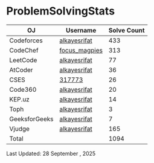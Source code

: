 # ProblemSolvingStats


| OJ | Username | Solve Count |
| -- | -------- | ----------- |
| Codeforces | [alkayesrifat](https://codeforces.com/profile/alkayesrifat) | 433 |
| CodeChef | [focus_magpies](https://www.codechef.com/users/focus_magpies) | 313 |
| LeetCode | [alkayesrifat](https://leetcode.com/u/alkayesrifat) | 77 |
| AtCoder | [alkayesrifat](https://atcoder.jp/users/alkayesrifat) | 36 |
| CSES | [317773](https://cses.fi/user/317773) | 26 |
| Code360 | [alkayesrifat](https://www.naukri.com/code360/profile/alkayesrifat) | 20 |
| KEP.uz | [alkayesrifat](https://kep.uz/users/user/alkayesrifat) | 14 |
| Toph | [alkayesrifat](https://toph.co/u/alkayesrifat) | 3 |
| GeeksforGeeks | [alkayesrifat](https://www.geeksforgeeks.org/user/alkayesrifat) | 7 |
| Vjudge | [alkayesrifat](https://vjudge.net/user/alkayesrifat) | 165 |
| Total | | 1094 |

Last Updated: 28 September , 2025

